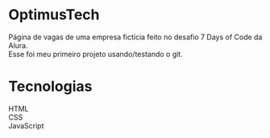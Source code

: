 # OptimusTech
Página de vagas de uma empresa fictícia feito no desafio 7 Days of Code da Alura.<br>
Esse foi meu primeiro projeto usando/testando o git.<br>
# Tecnologias
HTML <br>
CSS <br>
JavaScript